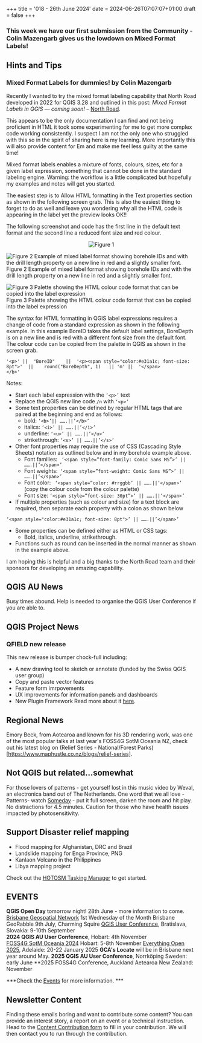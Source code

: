 +++
title = '018 - 26th June 2024'
date = 2024-06-26T07:07:07+01:00
draft = false
+++

### This week we have our first submission from the Community - Colin Mazengarb gives us the lowdown on Mixed Format Labels!  


## Hints and Tips
### Mixed Format Labels for dummies! by Colin Mazengarb  
Recently I wanted to try the mixed format labeling capability that North Road developed in 2022 for QGIS 3.28 and outlined in this post: *Mixed Format Labels in QGIS — coming soon!* – [North Road](north-road.com).  

This appears to be the only documentation I can find and not being proficient in HTML it took some experimenting for me to get more complex code working consistently. I suspect I am not the only one who struggled with this so in the spirit of sharing here is my learning. More importantly this will also provide content for Em and make me feel less guilty at the same time!   

Mixed format labels enables a mixture of fonts, colours, sizes, etc for a given label expression, something that cannot be done in the standard labeling engine. Warning: the workflow is a little complicated but hopefully my examples and notes will get you started.  

The easiest step is to Allow HTML formatting in the Text properties section as shown in the following screen grab. This is also the easiest thing to forget to do as well and leave you wondering why all the HTML code is appearing in the label yet the preview looks OK!!  

The following screenshot and code has the first line in the default text format and the second line a reduced font size and red colour.  
<center>
  <figure>
    <img src=""{{https://qgis-australia.org/posts/post-018/}}/images/fig1_cm2.png" alt= "Figure 1"/>
    <figcaption<Figure 1 Label dialogue with the Allow HTML formatting ticked</figcaption>
    </figure>
</center>

![Figure 2 Example of mixed label format showing borehole IDs and with the drill length property on a new line in red and a slightly smaller font. ](/images/fig2_cm.png)  
Figure 2 Example of mixed label format showing borehole IDs and with the drill length property on a new line in red and a slightly smaller font.  

![Figure 3 Palette showing the HTML colour code format that can be copied into the label expression](/images/fig3_cm.png)  
Figure 3 Palette showing the HTML colour code format that can be copied into the label expression  

The syntax for HTML formatting in QGIS label expressions requires a change of code from a standard expression as shown in the following example. In this example BoreID takes the default label settings, BoreDepth is on a new line and is red with a different font size from the default font. The colour code can be copied from the palette in QGIS as shown in the screen grab.  
````
'<p>' ||  "BoreID"    ||  '<p><span style="color:#e31a1c; font-size: 8pt">'  ||    round("BoreDepth", 1)   || 'm' ||  '</span>
</b>'
````
Notes:  
- Start each label expression with the ````‘<p>’```` text
- Replace the QGIS new line code ````/n```` with ````‘<p>’````
- Some text properties can be defined by regular HTML tags that are paired at the beginning and end as follows:
  - bold:    ````‘<b>’|| …….||’</b>’````
  - italics: ````‘<i>’ || …….||’</i>’````
  - underline: ````‘<u>’ || …….||’</u>’````
  - strikethrough: ````‘<s>’ || …….||’</s>’````
- Other font properties may require the use of CSS (Cascading Style Sheets) notation as outlined below and in my borehole example above. 
  - Font families: ```` ‘<span style=”font-family: Comic Sans MS”>’ || …….||’</span>’````
  - Font weights:```` ‘<span style=”font-weight: Comic Sans MS”>’ || …….||’</span>’````
  - Font color: ```` ‘<span style=”color: #rrggbb’ || …….||’</span>’```` (copy the colour code from the colour palette)
  - Font size: ````‘<span style=”font-size: 30pt”>’ || …….||’</span>’````
- If multiple properties (such as colour and size) for a text block are required, then separate each property with a colon as shown below
````
‘<span style="color:#e31a1c; font-size: 8pt">’ || …….||’</span>’
````
- Some properties can be defined either as HTML or CSS tags:
  - Bold, italics, underline, strikethrough.
- Functions such as round can be inserted in the normal manner as shown in the example above.
   
I am hoping this is helpful and a big thanks to the North Road team and their sponsors for developing an amazing capability.
## QGIS AU News
Busy times abound. Help is needed to organise the QGIS User Conference if you are able to. 

## QGIS Project News
### QFIELD new release
This new release is bumper chock-full including: 
- A new drawing tool to sketch or annotate (funded by the Swiss QGIS user group)
- Copy and paste vector features
- Feature form imrpovements
- UX improvements for information panels and dashboards
- New Plugin Framework
Read more about it [here](https://www.opengis.ch/2024/06/11/qfield-3-3-darien-it-is-just-the-beginning/).

## Regional News
Emory Beck, from Aotearoa and known for his 3D rendering work, was one of the most popular talks at last year's FOSS4G SotM Oceania NZ, check out his latest blog on (Relief Series - National/Forest Parks)[https://www.maphustle.co.nz/blogs/relief-series].  

## Not QGIS but related...somewhat
For those lovers of patterns - get yourself lost in this music video by Weval, an electronica band out of The Netherlands. One word that we all love - Patterns- watch [Someday](https://youtu.be/n-wEvzqdDZg?si=JFeCIPJNYvrXmKhC) - put it full screen, darken the room and hit play. No distractions for 4.5 minutes. Caution for those who have health issues impacted by photosensitivity. 

## Support Disaster relief mapping
- Flood mapping for Afghanistan, DRC and Brazil
- Landslide mapping for Enga Province, PNG
- Kanlaon Volcano in the Philippines
- Libya mapping project

Check out the [HOTOSM Tasking Manager](https://tasks.hotosm.org/explore) to get started. 

## EVENTS 
 **QGIS Open Day** tomorrow night! 28th June - more information to come.
 [Brisbane Geospatial Network](https://www.linkedin.com/groups/4182934/) 1st Wednesday of the Month 
 Brisbane GeoRabble 9th July, Charming Squire
 [QGIS User Conference](https://uc2024.qgis.sk/), Bratislava, Slovakia: 9-10th September  
 **2024 QGIS AU User Conference**, Hobart: 4th November  
 [FOSS4G SotM Oceania 2024](https://2024.foss4g-oceania.org/) Hobart: 5-8th November
[Everything Open 2025](https://2025.everythingopen.au/), Adelaide: 20-22 January 2025
**GCA's Locate** will be in Brisbane next year around May. 
 **2025 QGIS AU User Conference**, Norrköping Sweden: early June
 **2025 FOSS4G Conference, Auckland Aetearoa New Zealand: November

 ***Check the [Events](https://qgis-australia.org/events/) for more information. ***

## Newsletter Content
Finding these emails boring and want to contribute some content? You can provide an interest story, a report on an event or a technical instruction. Head to the [Content Contribution form](https://forms.gle/2DPXq5Y8wqnc7KhS8) to fill in your contribution. We will then contact you to run through the contribution. 

